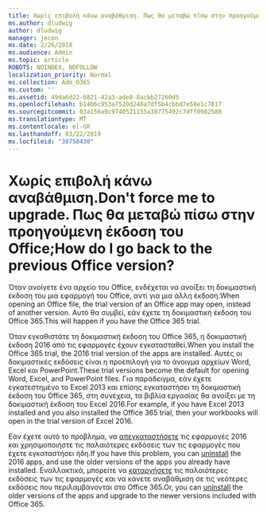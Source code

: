 ```yaml
---
title: Χωρίς επιβολή κάνω αναβάθμιση. Πως θα μεταβώ πίσω στην προηγούμενη έκδοση του Office;
ms.author: dludwig
author: dludwig
manager: jecon
ms.date: 2/26/2018
ms.audience: Admin
ms.topic: article
ROBOTS: NOINDEX, NOFOLLOW
localization_priority: Normal
ms.collection: Adm_O365
ms.custom: ''
ms.assetid: 49da6d22-6821-42a3-ade8-8acbb27260d5
ms.openlocfilehash: b14b6c953a7520d248a7df5b4cbbd7e58e1c7817
ms.sourcegitcommit: 03a156a9c9740521155a30775492c7dff0982588
ms.translationtype: MT
ms.contentlocale: el-GR
ms.lasthandoff: 03/22/2019
ms.locfileid: "30758430"
---
```

# <a name="dont-force-me-to-upgrade-how-do-i-go-back-to-the-previous-office-version"></a><span data-ttu-id="92c6f-103">Χωρίς επιβολή κάνω αναβάθμιση.</span><span class="sxs-lookup"><span data-stu-id="92c6f-103">Don't force me to upgrade.</span></span> <span data-ttu-id="92c6f-104">Πως θα μεταβώ πίσω στην προηγούμενη έκδοση του Office;</span><span class="sxs-lookup"><span data-stu-id="92c6f-104">How do I go back to the previous Office version?</span></span>

<span data-ttu-id="92c6f-105">Όταν ανοίγετε ένα αρχείο του Office, ενδέχεται να ανοίξει τη δοκιμαστική έκδοση του μια εφαρμογή του Office, αντί για μια άλλη έκδοση.</span><span class="sxs-lookup"><span data-stu-id="92c6f-105">When opening an Office file, the trial version of an Office app may open, instead of another version.</span></span> <span data-ttu-id="92c6f-106">Αυτό θα συμβεί, εάν έχετε τη δοκιμαστική έκδοση του Office 365.</span><span class="sxs-lookup"><span data-stu-id="92c6f-106">This will happen if you have the Office 365 trial.</span></span> 
  
<span data-ttu-id="92c6f-107">Όταν εγκαθιστάτε τη δοκιμαστική έκδοση του Office 365, η δοκιμαστική έκδοση 2016 από τις εφαρμογές έχουν εγκατασταθεί.</span><span class="sxs-lookup"><span data-stu-id="92c6f-107">When you install the Office 365 trial, the 2016 trial version of the apps are installed.</span></span> <span data-ttu-id="92c6f-108">Αυτές οι δοκιμαστικές εκδόσεις είναι η προεπιλογή για το άνοιγμα αρχείων Word, Excel και PowerPoint.</span><span class="sxs-lookup"><span data-stu-id="92c6f-108">These trial versions become the default for opening Word, Excel, and PowerPoint files.</span></span> <span data-ttu-id="92c6f-109">Για παράδειγμα, εάν έχετε εγκατεστημένο το Excel 2013 και επίσης εγκαταστήσει τη δοκιμαστική έκδοση του Office 365, στη συνέχεια, τα βιβλία εργασίας θα ανοίξει με τη δοκιμαστική έκδοση του Excel 2016.</span><span class="sxs-lookup"><span data-stu-id="92c6f-109">For example, if you have Excel 2013 installed and you also installed the Office 365 trial, then your workbooks will open in the trial version of Excel 2016.</span></span> 
  
<span data-ttu-id="92c6f-110">Εάν έχετε αυτό το πρόβλημα, να [απεγκαταστήσετε](https://support.office.com/article/9dd49b83-264a-477a-8fcc-2fdf5dbf61d8.aspx) τις εφαρμογές 2016 και χρησιμοποιήστε τις παλαιότερες εκδόσεις των τις εφαρμογές που έχετε εγκαταστήσει ήδη.</span><span class="sxs-lookup"><span data-stu-id="92c6f-110">If you have this problem, you can [uninstall](https://support.office.com/article/9dd49b83-264a-477a-8fcc-2fdf5dbf61d8.aspx) the 2016 apps, and use the older versions of the apps you already have installed.</span></span> <span data-ttu-id="92c6f-111">Εναλλακτικά, μπορείτε να [καταργήσετε](https://support.office.com/article/9dd49b83-264a-477a-8fcc-2fdf5dbf61d8.aspx) τις παλαιότερες εκδόσεις των τις εφαρμογές και να κάνετε αναβάθμιση σε τις νεότερες εκδόσεις που περιλαμβάνονται στο Office 365.</span><span class="sxs-lookup"><span data-stu-id="92c6f-111">Or, you can [uninstall](https://support.office.com/article/9dd49b83-264a-477a-8fcc-2fdf5dbf61d8.aspx) the older versions of the apps and upgrade to the newer versions included with Office 365.</span></span> 
  

